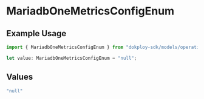 # MariadbOneMetricsConfigEnum

## Example Usage

```typescript
import { MariadbOneMetricsConfigEnum } from "dokploy-sdk/models/operations";

let value: MariadbOneMetricsConfigEnum = "null";
```

## Values

```typescript
"null"
```